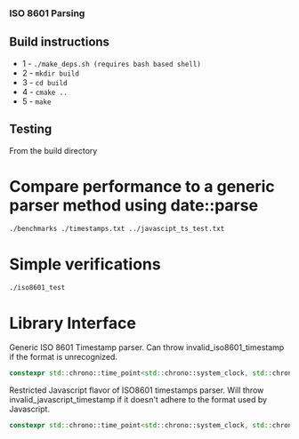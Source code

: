 ### ISO 8601 Parsing

## Build instructions
* 1 - ``` ./make_deps.sh (requires bash based shell) ```
* 2 - ``` mkdir build ```
* 3 - ``` cd build ```
* 4 - ``` cmake .. ```
* 5 - ``` make ```

## Testing
From the build directory

# Compare performance to a generic parser method using date::parse
``` 
./benchmarks ./timestamps.txt ../javascipt_ts_test.txt
``` 
# Simple verifications
```
./iso8601_test
```

# Library Interface

Generic ISO 8601 Timestamp parser.  Can throw invalid_iso8601_timestamp if the format is unrecognized.
``` C++
constexpr std::chrono::time_point<std::chrono::system_clock, std::chrono::milliseconds> parse_iso8601_timestamp( std::string_view timestamp_str );
```

Restricted Javascript flavor of ISO8601 timestamps parser.  Will throw invalid_javascript_timestamp if it doesn't adhere to the format used by Javascript.
``` C++
constexpr std::chrono::time_point<std::chrono::system_clock, std::chrono::milliseconds> parse_javascript_timestamp( std::string_view timestamp_str );
```

